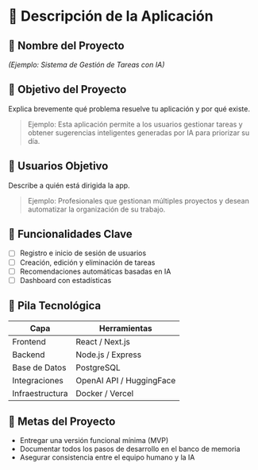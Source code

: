# 📘 Descripción de la Aplicación

## 🧩 Nombre del Proyecto
*(Ejemplo: Sistema de Gestión de Tareas con IA)*

## 🎯 Objetivo del Proyecto
Explica brevemente qué problema resuelve tu aplicación y por qué existe.

> Ejemplo: Esta aplicación permite a los usuarios gestionar tareas y obtener sugerencias inteligentes generadas por IA para priorizar su día.

## 👥 Usuarios Objetivo
Describe a quién está dirigida la app.

> Ejemplo: Profesionales que gestionan múltiples proyectos y desean automatizar la organización de su trabajo.

## 🧠 Funcionalidades Clave
- [ ] Registro e inicio de sesión de usuarios  
- [ ] Creación, edición y eliminación de tareas  
- [ ] Recomendaciones automáticas basadas en IA  
- [ ] Dashboard con estadísticas  

## 🧰 Pila Tecnológica
| Capa | Herramientas |
|------|---------------|
| Frontend | React / Next.js |
| Backend | Node.js / Express |
| Base de Datos | PostgreSQL |
| Integraciones | OpenAI API / HuggingFace |
| Infraestructura | Docker / Vercel |

## 🚀 Metas del Proyecto
- Entregar una versión funcional mínima (MVP)
- Documentar todos los pasos de desarrollo en el banco de memoria
- Asegurar consistencia entre el equipo humano y la IA
